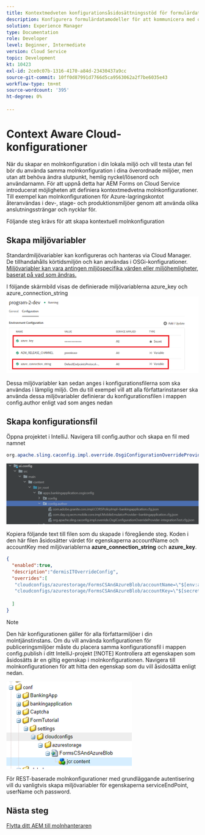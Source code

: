```yaml
---
title: Kontextmedveten konfigurationsåsidosättningsstöd för formulärdatamodell
description: Konfigurera formulärdatamodeller för att kommunicera med olika slutpunkter baserat på miljöer.
solution: Experience Manager
type: Documentation
role: Developer
level: Beginner, Intermediate
version: Cloud Service
topic: Development
kt: 10423
exl-id: 2ce0c07b-1316-4170-a84d-23430437a9cc
source-git-commit: 10ff0d87991d7766d5ca9563062a2f7be6035e43
workflow-type: tm+mt
source-wordcount: '395'
ht-degree: 0%

---
```


# Context Aware Cloud-konfigurationer

När du skapar en molnkonfiguration i din lokala miljö och vill testa utan fel bör du använda samma molnkonfiguration i dina överordnade miljöer, men utan att behöva ändra slutpunkt, hemlig nyckel/lösenord och användarnamn. För att uppnå detta har AEM Forms on Cloud Service introducerat möjligheten att definiera kontextmedvetna molnkonfigurationer.
Till exempel kan molnkonfigurationen för Azure-lagringskontot återanvändas i dev-, stage- och produktionsmiljöer genom att använda olika anslutningssträngar och nycklar för.

Följande steg krävs för att skapa kontextuell molnkonfiguration

## Skapa miljövariabler

Standardmiljövariabler kan konfigureras och hanteras via Cloud Manager. De tillhandahålls körtidsmiljön och kan användas i OSGi-konfigurationer. [Miljövariabler kan vara antingen miljöspecifika värden eller miljöhemligheter, baserat på vad som ändras.](https://experienceleague.adobe.com/docs/experience-manager-cloud-service/content/implementing/using-cloud-manager/environment-variables.html?lang=en)



I följande skärmbild visas de definierade miljövariablerna azure_key och azure_connection_string
![environment_variables](assets/environment-variables.png)

Dessa miljövariabler kan sedan anges i konfigurationsfilerna som ska användas i lämplig miljö. Om du till exempel vill att alla författarinstanser ska använda dessa miljövariabler definierar du konfigurationsfilen i mappen config.author enligt vad som anges nedan

## Skapa konfigurationsfil

Öppna projektet i IntelliJ. Navigera till config.author och skapa en fil med namnet

```java
org.apache.sling.caconfig.impl.override.OsgiConfigurationOverrideProvider-integrationTest.cfg.json
```

![config.author](assets/config-author.png)

Kopiera följande text till filen som du skapade i föregående steg. Koden i den här filen åsidosätter värdet för egenskaperna accountName och accountKey med miljövariablerna **azure_connection_string** och **azure_key**.

```json
{
  "enabled":true,
  "description":"dermisITOverrideConfig",
  "overrides":[
   "cloudconfigs/azurestorage/FormsCSAndAzureBlob/accountName=\"$[env:azure_connection_string]\"",
   "cloudconfigs/azurestorage/FormsCSAndAzureBlob/accountKey=\"$[secret:azure_key]\""

  ]
}
```

>[!NOTE]
>
>Den här konfigurationen gäller för alla författarmiljöer i din molntjänstinstans. Om du vill använda konfigurationen för publiceringsmiljöer måste du placera samma konfigurationsfil i mappen config.publish i ditt IntelliJ-projekt
>[!NOTE]
> Kontrollera att egenskapen som åsidosätts är en giltig egenskap i molnkonfigurationen. Navigera till molnkonfigurationen för att hitta den egenskap som du vill åsidosätta enligt nedan.

![cloud-config-property](assets/cloud-config-properties.png)

För REST-baserade molnkonfigurationer med grundläggande autentisering vill du vanligtvis skapa miljövariabler för egenskaperna serviceEndPoint, userName och password.

## Nästa steg

[Flytta ditt AEM till molnhanteraren](./push-project-to-cloud-manager-git.md)
